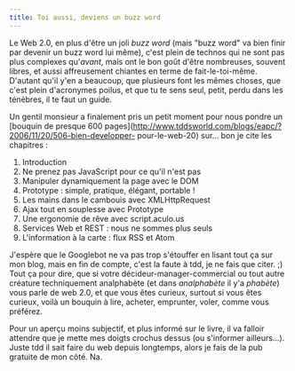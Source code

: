 ```yaml
---
title: Toi aussi, deviens un buzz word
---
```


Le Web 2.0, en plus d'être un joli _buzz word_ (mais "buzz word" va bien finir
par devenir un buzz word lui même), c'est plein de technos qui ne sont pas
plus complexes qu'_avant_, mais ont le bon goût d'être nombreuses, souvent
libres, et aussi affreusement chiantes en terme de fait-le-toi-même. D'autant
qu'il y'en a beaucoup, que plusieurs font les mêmes choses, que c'est plein
d'acronymes poilus, et que tu te sens seul, petit, perdu dans les ténèbres, il
te faut un guide.

Un gentil monsieur a finalement pris un petit moment pour nous pondre un
[bouquin de presque 600
pages](http://www.tddsworld.com/blogs/eapc/?2006/11/20/506-bien-developper-
pour-le-web-20) sur... bon je cite les chapitres :

  1. Introduction
  2. Ne prenez pas JavaScript pour ce qu'il n'est pas
  3. Manipuler dynamiquement la page avec le DOM
  4. Prototype : simple, pratique, élégant, portable !
  5. Les mains dans le cambouis avec XMLHttpRequest
  6. Ajax tout en souplesse avec Prototype
  7. Une ergonomie de rêve avec script.aculo.us
  8. Services Web et REST : nous ne sommes plus seuls
  9. L'information à la carte : flux RSS et Atom

J'espère que le Googlebot ne va pas trop s'étouffer en lisant tout ça sur mon
blog, mais en fin de compte, c'est la faute à tdd, je ne fais que citer. ;)
Tout ça pour dire, que si votre décideur-manager-commercial ou tout autre
créature techniquement analphabète (et dans _analphabète_ il y'a _phabète_)
vous parle de web 2.0, et que vous êtes curieux, surtout si vous êtes curieux,
voilà un bouquin à lire, acheter, emprunter, voler, comme vous préférez.

Pour un aperçu moins subjectif, et plus informé sur le livre, il va falloir
attendre que je mette mes doigts crochus dessus (ou s'informer ailleurs...).
Juste tdd il sait faire du web depuis longtemps, alors je fais de la pub
gratuite de mon côté. Na.

